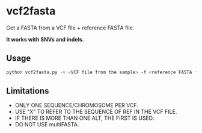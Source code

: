 # vcf2fasta
Get a FASTA from a VCF file + reference FASTA file.

**It works with SNVs and indels.**

## Usage
```bash
python vcf2fasta.py -v <VCF file from the sample> -f <reference FASTA file> -o <FASTA file from the sample>
```

## Limitations
- ONLY ONE SEQUENCE/CHROMOSOME PER VCF.
- USE "X" TO REFER TO THE SEQUENCE OF REF IN THE VCF FILE.
- IF THERE IS MORE THAN ONE ALT, THE FIRST IS USED.
- DO NOT USE multiFASTA.
